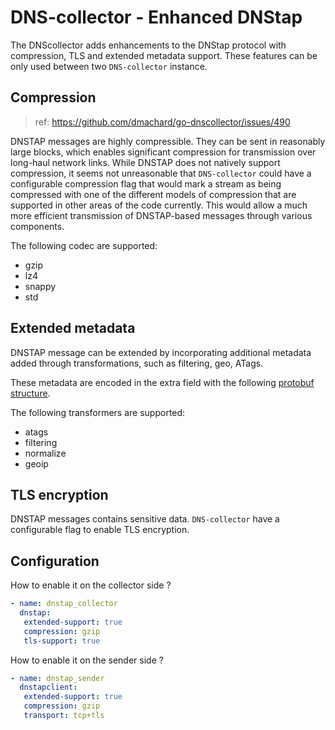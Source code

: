 # DNS-collector - Enhanced DNStap

The DNScollector adds enhancements to the DNStap protocol with compression, TLS and extended metadata support.
These features can be only used between two `DNS-collector` instance.

## Compression

> ref: https://github.com/dmachard/go-dnscollector/issues/490

DNSTAP messages are highly compressible. They can be sent in reasonably large blocks, which enables significant compression for transmission over long-haul network links. While DNSTAP does not natively support compression, it seems not unreasonable that `DNS-collector` could have a configurable compression flag that would mark a stream as being compressed with one of the different models of compression that are supported in other areas of the code currently. This would allow a much more efficient transmission of DNSTAP-based messages through various components.

The following codec are supported:

- gzip
- lz4
- snappy
- std

## Extended metadata

DNSTAP message can be extended by incorporating additional metadata added through transformations, such as filtering, geo, ATags.

These metadata are encoded in the extra field with the following [protobuf structure](../dnsutils/extended_dnstap.proto).

The following transformers are supported:

- atags
- filtering
- normalize
- geoip

## TLS encryption

DNSTAP messages contains sensitive data. `DNS-collector` have a configurable flag to enable TLS encryption.

## Configuration

How to enable it on the collector side ?

```yaml
- name: dnstap_collector
  dnstap:
   extended-support: true
   compression: gzip
   tls-support: true
```

How to enable it on the sender side ?

```yaml
- name: dnstap_sender
  dnstapclient:
   extended-support: true
   compression: gzip
   transport: tcp+tls
```
